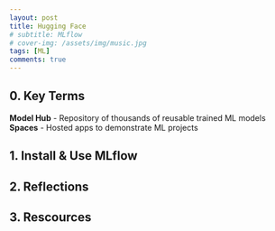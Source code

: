 ```yaml
---
layout: post
title: Hugging Face
# subtitle: MLflow
# cover-img: /assets/img/music.jpg
tags: [ML]
comments: true
---
```

<!-- this is the notes for Coursera MlOps of Duke University -->

## 0. Key Terms

**Model Hub** - Repository of thousands of reusable trained ML models
**Spaces** - Hosted apps to demonstrate ML projects

## 1. Install & Use MLflow

## 2. Reflections

## 3. Rescources
